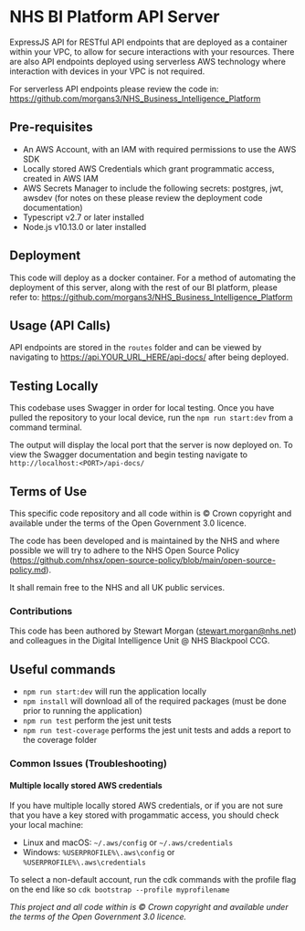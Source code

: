 # NHS BI Platform API Server

ExpressJS API for RESTful API endpoints that are deployed as a container within your VPC, to allow for secure interactions with your resources. There are also API endpoints deployed using serverless AWS technology where interaction with devices in your VPC is not required.

For serverless API endpoints please review the code in: <https://github.com/morgans3/NHS_Business_Intelligence_Platform>

## Pre-requisites

- An AWS Account, with an IAM with required permissions to use the AWS SDK
- Locally stored AWS Credentials which grant programmatic access, created in AWS IAM
- AWS Secrets Manager to include the following secrets: postgres, jwt, awsdev (for notes on these please review the deployment code documentation)
- Typescript v2.7 or later installed
- Node.js v10.13.0 or later installed

## Deployment

This code will deploy as a docker container. For a method of automating the deployment of this server, along with the rest of our BI platform, please refer to: <https://github.com/morgans3/NHS_Business_Intelligence_Platform>

## Usage (API Calls)

API endpoints are stored in the `routes` folder and can be viewed by navigating to <https://api.YOUR_URL_HERE/api-docs/> after being deployed.

## Testing Locally

This codebase uses Swagger in order for local testing. Once you have pulled the repository to your local device, run the `npm run start:dev` from a command terminal.

The output will display the local port that the server is now deployed on. To view the Swagger documentation and begin testing navigate to `http://localhost:<PORT>/api-docs/`

## Terms of Use

This specific code repository and all code within is © Crown copyright and available under the terms of the Open Government 3.0 licence.

The code has been developed and is maintained by the NHS and where possible we will try to adhere to the NHS Open Source Policy (<https://github.com/nhsx/open-source-policy/blob/main/open-source-policy.md>).

It shall remain free to the NHS and all UK public services.

### Contributions

This code has been authored by Stewart Morgan (stewart.morgan@nhs.net) and colleagues in the Digital Intelligence Unit @ NHS Blackpool CCG.

## Useful commands

- `npm run start:dev` will run the application locally
- `npm install` will download all of the required packages (must be done prior to running the application)
- `npm run test` perform the jest unit tests
- `npm run test-coverage` performs the jest unit tests and adds a report to the coverage folder

### Common Issues (Troubleshooting)

#### Multiple locally stored AWS credentials

If you have multiple locally stored AWS credentials, or if you are not sure that you have a key stored with progammatic access, you should check your local machine:

- Linux and macOS: `~/.aws/config` or `~/.aws/credentials`
- Windows: `%USERPROFILE%\.aws\config` or `%USERPROFILE%\.aws\credentials`

To select a non-default account, run the cdk commands with the profile flag on the end like so `cdk bootstrap --profile myprofilename`

_This project and all code within is © Crown copyright and available under the terms of the Open Government 3.0 licence._
